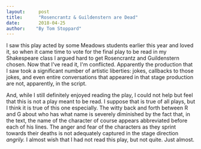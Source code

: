 ```yaml
---
layout:     post
title:      "Rosencrantz & Guildenstern are Dead"
date:       2018-04-25
author:    "By Tom Stoppard"
---
```


I saw this play acted by some Meadows students earlier this year and loved it, so when it came time to vote for the final play to be read in my Shakespeare class I argued hard to get Rosencrantz and Guildenstern chosen. Now that I've read it, I'm conflicted. Apparently the production that I saw took a significant number of artistic liberties: jokes, callbacks to those jokes, and even entire conversations that appeared in that stage production are not, apparently, in the script. 

And, while I still definitely enjoyed reading the play, I could not help but feel that this is not a play meant to be read. I suppose that is true of all plays, but I think it is true of this one especially. The witty back and forth between R and G about who has what name is severely diminished by the fact that, in the text, the name of the character of course appears abbreviated before each of his lines. The anger and fear of the characters as they sprint towards their deaths is not adequately captured in the stage direction *angrily.* I almost wish that I had not read this play, but not quite. Just almost. 